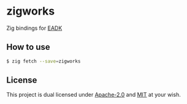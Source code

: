 # zigworks
Zig bindings for [EADK]()

## How to use
```bash
$ zig fetch --save=zigworks 
```

## License
This project is dual licensed under [Apache-2.0](LICENSE-APACHE) and [MIT](LICENSE-MIT) at your wish.
